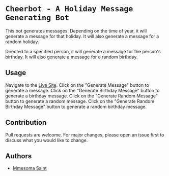 # `Cheerbot - A Holiday Message Generating Bot`

This bot generates messages. Depending on the time of year, it will generate a message for that holiday. It will also generate a message for a random holiday. 

Directed to a specified person, it will generate a message for the person's birthday. It will also generate a message for a random birthday.

## Usage
Navigate to the [Live Site](https://cheerbot.vercel.app/). Click on the "Generate Message" button to generate a message. Click on the "Generate Birthday Message" button to generate a birthday message. Click on the "Generate Random Message" button to generate a random message. Click on the "Generate Random Birthday Message" button to generate a random birthday message.

## Contribution
Pull requests are welcome. For major changes, please open an issue first to discuss what you would like to change.

## Authors
- [Mmesoma Saint](https://github.com/mmesomasaint)

